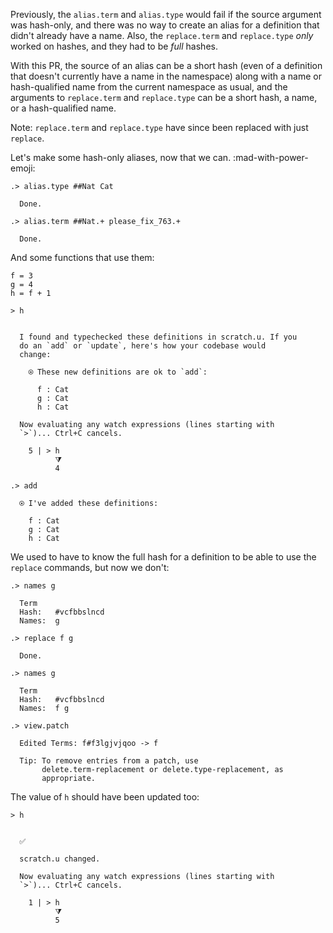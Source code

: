 Previously, the `alias.term` and `alias.type` would fail if the source argument was hash-only, and there was no way to create an alias for a definition that didn't already have a name.  Also, the `replace.term` and `replace.type` _only_ worked on hashes, and they had to be _full_ hashes.

With this PR, the source of an alias can be a short hash (even of a definition that doesn't currently have a name in the namespace) along with a name or hash-qualified name from the current namespace as usual, and the arguments to `replace.term` and `replace.type` can be a short hash, a name, or a hash-qualified name.

Note: `replace.term` and `replace.type` have since been replaced with just `replace`.

Let's make some hash-only aliases, now that we can. :mad-with-power-emoji:

```ucm
.> alias.type ##Nat Cat

  Done.

.> alias.term ##Nat.+ please_fix_763.+

  Done.

```
And some functions that use them:
```unison
f = 3
g = 4
h = f + 1

> h
```

```ucm

  I found and typechecked these definitions in scratch.u. If you
  do an `add` or `update`, here's how your codebase would
  change:
  
    ⍟ These new definitions are ok to `add`:
    
      f : Cat
      g : Cat
      h : Cat
  
  Now evaluating any watch expressions (lines starting with
  `>`)... Ctrl+C cancels.

    5 | > h
          ⧩
          4

```
```ucm
.> add

  ⍟ I've added these definitions:
  
    f : Cat
    g : Cat
    h : Cat

```
We used to have to know the full hash for a definition to be able to use the `replace` commands, but now we don't:
```ucm
.> names g

  Term
  Hash:   #vcfbbslncd
  Names:  g

.> replace f g

  Done.

.> names g

  Term
  Hash:   #vcfbbslncd
  Names:  f g

.> view.patch

  Edited Terms: f#f3lgjvjqoo -> f
  
  Tip: To remove entries from a patch, use
       delete.term-replacement or delete.type-replacement, as
       appropriate.

```
The value of `h` should have been updated too:
```unison
> h
```

```ucm

  ✅
  
  scratch.u changed.
  
  Now evaluating any watch expressions (lines starting with
  `>`)... Ctrl+C cancels.

    1 | > h
          ⧩
          5

```
